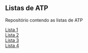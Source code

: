 
## Listas de ATP

Repositório contendo as listas de ATP

[Lista 1](https://github.com/cristianandraaade/Aula-ATP-/tree/main/lista1)\
[Lista 2](https://github.com/cristianandraaade/Aula-ATP-/tree/main/lista2)\
[Lista 3](https://github.com/cristianandraaade/Aula-ATP-/tree/main/lista3)\
[Lista 4](https://github.com/cristianandraaade/Aula-ATP-/tree/main/lista4)

